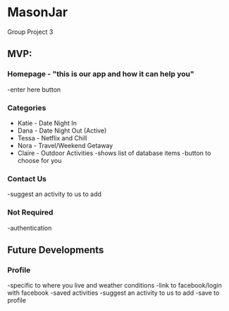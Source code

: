 # MasonJar
Group Project 3

## MVP:

### Homepage - "this is our app and how it can help you"
-enter here button

### Categories
- Katie - Date Night In
- Dana - Date Night Out (Active)
- Tessa - Netflix and Chill
- Nora - Travel/Weekend Getaway
- Claire - Outdoor Activities
-shows list of database items
-button to choose for you

### Contact Us
-suggest an activity to us to add

### Not Required
-authentication

## Future Developments
### Profile
-specific to where you live and weather conditions
-link to facebook/login with facebook
-saved activities
-suggest an activity to us to add
-save to profile

